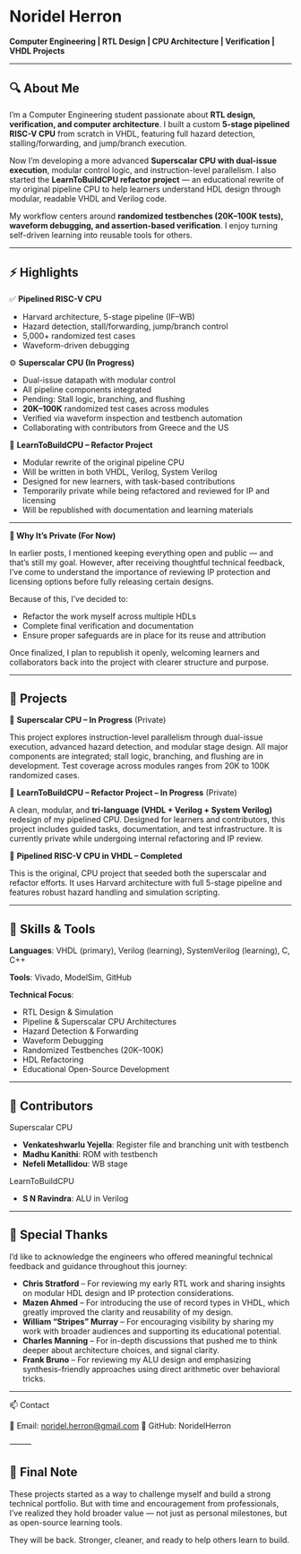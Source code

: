 # Noridel Herron

**Computer Engineering | RTL Design | CPU Architecture | Verification | VHDL Projects**

---

## 🔍 About Me

I’m a Computer Engineering student passionate about **RTL design, verification, and computer architecture**. I built a custom **5-stage pipelined RISC-V CPU** from scratch in VHDL, featuring full hazard detection, stalling/forwarding, and jump/branch execution.

Now I’m developing a more advanced **Superscalar CPU with dual-issue execution**, modular control logic, and instruction-level parallelism. I also started the **LearnToBuildCPU refactor project** — an educational rewrite of my original pipeline CPU to help learners understand HDL design through modular, readable VHDL and Verilog code.

My workflow centers around **randomized testbenches (20K–100K tests), waveform debugging, and assertion-based verification**. I enjoy turning self-driven learning into reusable tools for others.

---

## ⚡ Highlights
✅ **Pipelined RISC-V CPU**
- Harvard architecture, 5-stage pipeline (IF–WB)
- Hazard detection, stall/forwarding, jump/branch control
- 5,000+ randomized test cases
- Waveform-driven debugging

⚙️ **Superscalar CPU (In Progress)**
- Dual-issue datapath with modular control
- All pipeline components integrated
- Pending: Stall logic, branching, and flushing
- **20K–100K** randomized test cases across modules
- Verified via waveform inspection and testbench automation
- Collaborating with contributors from Greece and the US

🧠 **LearnToBuildCPU – Refactor Project**
- Modular rewrite of the original pipeline CPU
- Will be written in both VHDL, Verilog, System Verilog
- Designed for new learners, with task-based contributions
- Temporarily private while being refactored and reviewed for IP and licensing
- Will be republished with documentation and learning materials

---

**🔐 Why It’s Private (For Now)**

In earlier posts, I mentioned keeping everything open and public — and that’s still my goal. However, after receiving thoughtful technical feedback, I’ve come to understand the importance of reviewing IP protection and licensing options before fully releasing certain designs.

Because of this, I’ve decided to:
- Refactor the work myself across multiple HDLs
- Complete final verification and documentation
- Ensure proper safeguards are in place for its reuse and attribution

Once finalized, I plan to republish it openly, welcoming learners and collaborators back into the project with clearer structure and purpose.

---

## 🚧 Projects

🔹 **Superscalar CPU – In Progress** (Private)

This project explores instruction-level parallelism through dual-issue execution, advanced hazard detection, and modular stage design. All major components are integrated; stall logic, branching, and flushing are in development. Test coverage across modules ranges from 20K to 100K randomized cases.

🔹 **LearnToBuildCPU – Refactor Project – In Progress** (Private)

A clean, modular, and **tri-language (VHDL + Verilog + System Verilog)** redesign of my pipelined CPU. Designed for learners and contributors, this project includes guided tasks, documentation, and test infrastructure. It is currently private while undergoing internal refactoring and IP review.

🔹 **Pipelined RISC-V CPU in VHDL – Completed**

This is the original, CPU project that seeded both the superscalar and refactor efforts. It uses Harvard architecture with full 5-stage pipeline and features robust hazard handling and simulation scripting.

---

## 🧠 Skills & Tools

**Languages**:
VHDL (primary), Verilog (learning), SystemVerilog (learning), C, C++

**Tools**:
Vivado, ModelSim, GitHub

**Technical Focus**:
- RTL Design & Simulation
- Pipeline & Superscalar CPU Architectures
- Hazard Detection & Forwarding
- Waveform Debugging
- Randomized Testbenches (20K–100K)
- HDL Refactoring
- Educational Open-Source Development

---

## 🤝 Contributors

Superscalar CPU
- **Venkateshwarlu Yejella**: Register file and branching unit with testbench
- **Madhu Kanithi**: ROM with testbench
- **Nefeli Metallidou**: WB stage

LearnToBuildCPU
- **S N Ravindra**: ALU in Verilog

---

## 🙏 Special Thanks

I’d like to acknowledge the engineers who offered meaningful technical feedback and guidance throughout this journey:
- **Chris Stratford** – For reviewing my early RTL work and sharing insights on modular HDL design and IP protection considerations.
- **Mazen Ahmed** – For introducing the use of record types in VHDL, which greatly improved the clarity and reusability of my design.
- **William “Stripes” Murray** – For encouraging visibility by sharing my work with broader audiences and supporting its educational potential.
- **Charles Manning** – For in-depth discussions that pushed me to think deeper about architecture choices, and signal clarity.
- **Frank Bruno** – For reviewing my ALU design and emphasizing synthesis-friendly approaches using direct arithmetic over behavioral tricks.

---

📫 Contact

📧 Email: noridel.herron@gmail.com
🔗 GitHub: NoridelHerron

⸻

## 📝 Final Note

These projects started as a way to challenge myself and build a strong technical portfolio. But with time and encouragement from professionals, I’ve realized they hold broader value — not just as personal milestones, but as open-source learning tools.

They will be back. Stronger, cleaner, and ready to help others learn to build.
